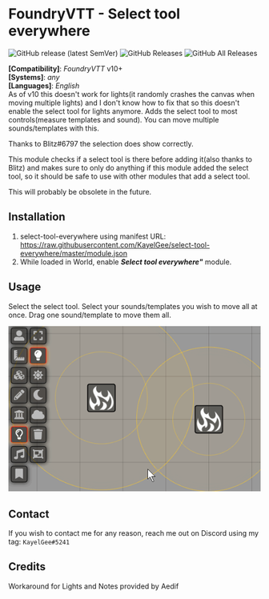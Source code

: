 # FoundryVTT - Select tool everywhere
![GitHub release (latest SemVer)](https://img.shields.io/github/v/release/KayelGee/select-tool-everywhere?style=for-the-badge) 
![GitHub Releases](https://img.shields.io/github/downloads/KayelGee/select-tool-everywhere/latest/total?style=for-the-badge) 
![GitHub All Releases](https://img.shields.io/github/downloads/KayelGee/select-tool-everywhere/total?style=for-the-badge&label=Downloads+total)  

**[Compatibility]**: *FoundryVTT* v10+  
**[Systems]**: *any*  
**[Languages]**: *English*  
As of v10 this doesn't work for lights(it randomly crashes the canvas when moving multiple lights) 
and I don't know how to fix that so this doesn't enable the select tool for lights anymore.
Adds the select tool to most controls(measure templates and sound). 
You can move multiple sounds/templates with this. 

Thanks to Blitz#6797 the selection does show correctly.  

This module checks if a select tool is there before adding it(also thanks to Blitz) and makes sure to only do anything if this module added the select tool, so it should be safe to use with other modules that add a select tool. 

This will probably be obsolete in the future.

## Installation

1. select-tool-everywhere using manifest URL: https://raw.githubusercontent.com/KayelGee/select-tool-everywhere/master/module.json
2. While loaded in World, enable **_Select tool everywhere"_** module.

## Usage

Select the select tool. Select your sounds/templates you wish to move all at once. Drag one sound/template to move them all.

![](select-tool-everywhere.gif)

## Contact

If you wish to contact me for any reason, reach me out on Discord using my tag: `KayelGee#5241`

## Credits

Workaround for Lights and Notes provided by Aedif
